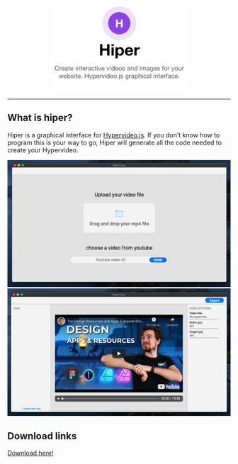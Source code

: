 <p align="center">
  <img width="307" height="192" src="https://github.com/Aleix88/Hiper/blob/main/readme_assets/hiper_header.png?raw=true">
</p>

------------

## What is hiper?
Hiper is a graphical interface for [Hypervideo.js](https://github.com/Aleix88/Hypervideos). If you don't know how to program this is your way to go, Hiper will generate all the code needed to create your Hypervideo.
<div>
    <img src="https://github.com/Aleix88/Hiper/blob/main/readme_assets/hiper_snap.png?raw=true">
</div>
<div>
    <img src="https://github.com/Aleix88/Hiper/blob/main/readme_assets/hiper_snap2.png?raw=true">
</div>

## Download links

<div>
    <a href="https://github.com/Aleix88/Hiper/releases" download="download">Download here!</a>
</div>
